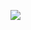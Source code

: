 ![](https://metrics.lecoq.io/bildsben?template=terminal&languages=1&isocalendar=1&lines=1&isocalendar.duration=full-year&languages.limit=8&languages.colors=github&languages.threshold=0%25&config.timezone=Europe%2FLondon)
